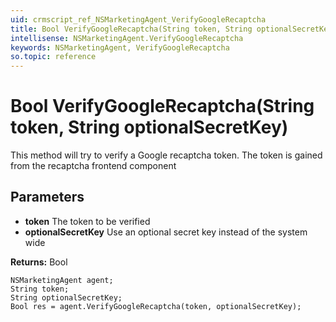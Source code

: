 ```yaml
---
uid: crmscript_ref_NSMarketingAgent_VerifyGoogleRecaptcha
title: Bool VerifyGoogleRecaptcha(String token, String optionalSecretKey)
intellisense: NSMarketingAgent.VerifyGoogleRecaptcha
keywords: NSMarketingAgent, VerifyGoogleRecaptcha
so.topic: reference
---
```


# Bool VerifyGoogleRecaptcha(String token, String optionalSecretKey)

This method will try to verify a Google recaptcha token. The token is gained from the recaptcha frontend component

## Parameters

* **token** The token to be verified
* **optionalSecretKey** Use an optional secret key instead of the system wide

**Returns:** Bool

```crmscript
NSMarketingAgent agent;
String token;
String optionalSecretKey;
Bool res = agent.VerifyGoogleRecaptcha(token, optionalSecretKey);
```

